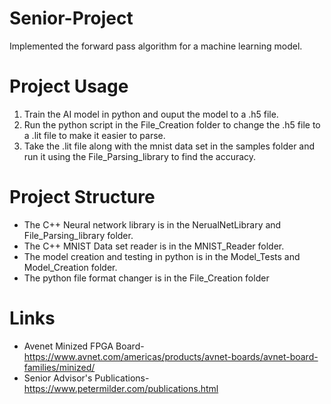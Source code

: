 # Senior-Project

Implemented the forward pass algorithm for a machine learning model.

# Project Usage

1. Train the AI model in python and ouput the model to a .h5 file.
2. Run the python script in the File_Creation folder to change the .h5 file to a .lit file to make it easier to parse.
3. Take the .lit file along with the mnist data set in the samples folder and run it using the File_Parsing_library to find the accuracy.

# Project Structure

- The C++ Neural network library is in the NerualNetLibrary and File_Parsing_library folder.
- The C++ MNIST Data set reader is in the MNIST_Reader folder.
- The model creation and testing in python is in the Model_Tests and Model_Creation folder.
- The python file format changer is in the File_Creation folder

# Links

- Avenet Minized FPGA Board- https://www.avnet.com/americas/products/avnet-boards/avnet-board-families/minized/
- Senior Advisor's Publications- https://www.petermilder.com/publications.html
